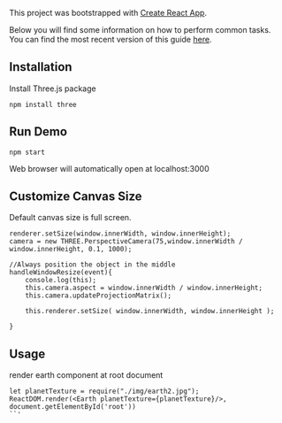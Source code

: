 This project was bootstrapped with [Create React App](https://github.com/facebookincubator/create-react-app).

Below you will find some information on how to perform common tasks.<br>
You can find the most recent version of this guide [here](https://github.com/facebookincubator/create-react-app/blob/master/packages/react-scripts/template/README.md).

## Installation

Install Three.js package

```
npm install three
```

## Run Demo

```
npm start
```
Web browser will automatically open at localhost:3000

## Customize Canvas Size

Default canvas size is full screen.
```
renderer.setSize(window.innerWidth, window.innerHeight);
camera = new THREE.PerspectiveCamera(75,window.innerWidth / window.innerHeight, 0.1, 1000);

//Always position the object in the middle
handleWindowResize(event){
    console.log(this);
    this.camera.aspect = window.innerWidth / window.innerHeight;
    this.camera.updateProjectionMatrix();
    
    this.renderer.setSize( window.innerWidth, window.innerHeight );

}
``` 

## Usage

render earth component at root document
```
let planetTexture = require("./img/earth2.jpg");
ReactDOM.render(<Earth planetTexture={planetTexture}/>, document.getElementById('root'))
``'